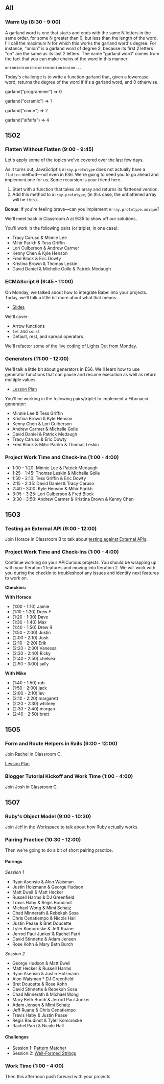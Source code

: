 ## All

### Warm Up (8:30 - 9:00)

A garland word is one that starts and ends with the same N letters in the same order,
for some N greater than 0, but less than the length of the word. I'll call the maximum N for
which this works the garland word's degree. For instance, "onion" is a garland word of degree
2, because its first 2 letters "on" are the same as its last 2 letters. The name "garland
word" comes from the fact that you can make chains of the word in this manner:

`onionionionionionionionionionion...`

Today's challenge is to write a function garland that, given a lowercase word, returns the
degree of the word if it's a garland word, and 0 otherwise.


garland("programmer") => 0

garland("ceramic") => 1

garland("onion") => 2

garland("alfalfa") => 4


## 1502

### Flatten Without Flatten (9:00 - 9:45)

Let's apply some of the topics we've covered over the last few days.

As it turns out, JavaScript's `Array.prototype` does not actually have a `flatten` method—not even in ES6. We're going to need you to go ahead and implement one for us. Some recursion is your friend here.

1. Start with a function that takes an array and returns its flattened version.
2. Add this method to `Array.prototype`, (in this case, the unflattened array will be `this`).

**Bonus**: If you're feeling brave—can you implement `Array.prototype.unique`?

We'll meet back in Classroom A at 9:35 to show off our solutions.

You'll work in the following pairs (or triplet, in one case):

* Tracy Caruso & Minnie Lee
* Mihir Parikh & Tess Griffin
* Lori Culberson & Andrew Carmer
* Kenny Chen & Kyle Henson
* Fred Block & Eric Dowty
* Kristina Brown & Thomas Leskin
* David Daniel & Michelle Golle & Patrick Medaugh

### ECMAScript 6 (9:45 - 11:00)

On Monday, we talked about how to integrate Babel into your projects. Today, we'll talk a little bit more about what that means.

* [Slides](https://www.icloud.com/keynote/AwBWCAESEFoVLpRtDJo8Kk3piV5sbNkaKlAg9v2X5wje5AErTxU8hnZ5ILmhI-KWx48mqZPuAQnFUd-t7QX4SlH6BwMCUCAQEEIBTGfYPXd1HM1uffj9AhZhDBm7G1jlzf7vSyOtECr64o#ES6_for_Turing_Students)

We'll cover:

* Arrow functions
* `let` and `const`
* Default, rest, and spread operators

We'll refactor some of [the live coding of Lights Out from Monday](https://github.com/turingschool-examples/lights-out).

### Generators (11:00 - 12:00)

We'll talk a little bit about generators in ES6. We'll learn how to use generator functions that can pause and resume execution as well as return multiple values.

* [Lesson Plan](https://github.com/turingschool/lesson_plans/blob/master/ruby_04-apis_and_scalability/functions_in_javascript.md#generators)

You'll be working in the following pairs/triplet to implement a Fibonacci generator:

* Minnie Lee & Tess Griffin
* Kristina Brown & Kyle Henson
* Kenny Chen & Lori Culberson
* Andrew Carmer & Michelle Golle
* David Daniel & Patrick Medaugh
* Tracy Caruso & Eric Dowty
* Fred Block & Mihir Parikh & Thomas Leskin

### Project Work Time and Check-Ins (1:00 - 4:00)

* 1:00 - 1:20: Minnie Lee & Patrick Medaugh
* 1:25 - 1:45: Thomas Leskin & Michelle Golle
* 1:50 - 2:10: Tess Griffin & Eric Dowty
* 2:15 - 2:35: David Daniel & Tracy Caruso
* 2:40 - 3:00: Kyle Henson & Mihir Parikh
* 3:05 - 3:25: Lori Culberson & Fred Block
* 3:30 - 3:50: Andrew Carmer & Kristina Brown & Kenny Chen

## 1503

### Testing an External API (9:00 - 12:00)

Join Horace in Classroom B to talk about [testing against
External APIs](https://github.com/turingschool/lesson_plans/blob/master/ruby_04-apis_and_scalability/mocking_apis_v2.markdown).

### Project Work Time and Check-Ins (1:00 - 4:00)

Continue working on your APICurious projects. You should be wrapping up
with your Iteration 1 features and moving into Iteration 2. We will work
with you during the checkin to troubleshoot any issues and identify next features
to work on.

__Checkins:__

__With Horace__

* (1:00 - 1:10) Jamie
* (1:10 - 1:20) Drew F
* (1:20 - 1:30) Dave
* (1:30 - 1:40) Max
* (1:40 - 1:50) Drew R
* (1:50 - 2:00) Justin
* (2:00 - 2:10) Josh
* (2:10 - 2:20) Erik
* (2:20 - 2:30) Vanessa
* (2:30 - 2:40) Ricky
* (2:40 - 2:50) chelsea
* (2:50 - 3:00) sally

__With Mike__

* (1:40 - 1:50) rob
* (1:50 - 2:00) jack
* (2:00 - 2:10) lev
* (2:10 - 2:20) margarett
* (2:20 - 2:30) whitney
* (2:30 - 2:40) morgan
* (2:40 - 2:50) brett

## 1505

### Form and Route Helpers in Rails (9:00 - 12:00)

Join Rachel in Classroom C.

[Lesson Plan](https://github.com/turingschool/lesson_plans/blob/master/ruby_02-web_applications_with_ruby/forms_and_route_helpers_in_rails.markdown)

### Blogger Tutorial Kickoff and Work Time (1:00 - 4:00)

Join Josh in Classroom C.

## 1507

### Ruby's Object Model (9:00 - 10:30)

Join Jeff in the Workspace to talk about how Ruby actually works.

### Pairing Practice (10:30 - 12:00)

Then we're going to do a bit of short pairing practice.

#### Pairings

*Session 1*

* Ryan Asensio & Alon Waisman
* Justin Holzmann & George Hudson
* Matt Ewell & Matt Hecker
* Russell Harms & DJ Greenfield
* Travis Haby & Regis Boudinot
* Michael Wong & Mimi Schatz
* Chad Minnerath & Rebekah Sosa
* Chris Cenatiempo & Nicole Hall
* Justin Pease & Bret Doucette
* Tyler Komoroske & Jeff Ruane
* Jerrod Paul Junker & Rachel Parri
* David Stinnette & Adam Jensen
* Rose Kohn & Mary Beth Burch

*Session 2*

* George Hudson & Matt Ewell
* Matt Hecker & Russell Harms
* Ryan Asensio & Justin Holzmann
* Alon Waisman * DJ Greenfield
* Bret Doucette & Rose Kohn
* David Stinnette & Rebekah Sosa
* Chad Minnerath & Michael Wong
* Mary Beth Burch & Jerrod Paul Junker
* Adam Jensen & Mimi Schatz
* Jeff Ruane & Chris Cenatiempo
* Travis Haby & Justin Pease
* Regis Boudinot & Tyler Komoroske
* Rachel Parri & Nicole Hall

#### Challenges

* Session 1: [Pattern Matcher](https://github.com/turingschool/challenges/blob/master/pattern_generator.markdown)
* Session 2: [Well-Formed Strings](https://github.com/turingschool/challenges/blob/master/well_formed_strings.markdown)

### Work Time (1:00 - 4:00)

Then this afternoon push forward with your projects.
